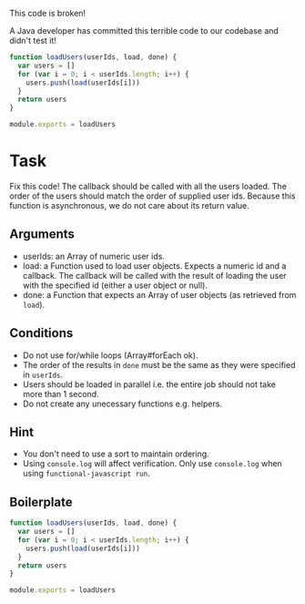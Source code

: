 This code is broken!

A Java developer has committed this terrible code to our codebase and didn't test it!

```js
function loadUsers(userIds, load, done) {
  var users = []
  for (var i = 0; i < userIds.length; i++) {
    users.push(load(userIds[i]))
  }
  return users
}

module.exports = loadUsers
```

# Task

Fix this code! The callback should be called with all the users loaded.
The order of the users should match the order of supplied user ids. Because this function is asynchronous, we do not care about its return value.

## Arguments

* userIds: an Array of numeric user ids.
* load: a Function used to load user objects. Expects a numeric id and a callback. The callback will be called with the result of loading the user with the specified id (either a user object or null).
* done: a Function that expects an Array of user objects (as retrieved from `load`).

## Conditions

* Do not use for/while loops (Array#forEach ok).
* The order of the results in `done` must be the same as they were specified in `userIds`.
* Users should be loaded in parallel i.e. the entire job should not take more than 1 second.
* Do not create any unecessary functions e.g. helpers.

## Hint

* You don't need to use a sort to maintain ordering.
* Using `console.log` will affect verification. Only use `console.log` when using `functional-javascript run`.

## Boilerplate

```js
function loadUsers(userIds, load, done) {
  var users = []
  for (var i = 0; i < userIds.length; i++) {
    users.push(load(userIds[i]))
  }
  return users
}

module.exports = loadUsers
```
